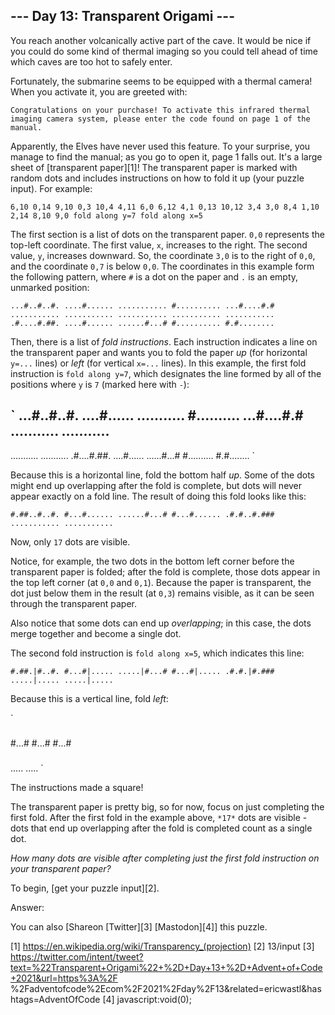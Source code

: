 
## --- Day 13: Transparent Origami ---

You reach another volcanically active part of the cave. It would be nice if you could do some kind of thermal imaging
so you could tell ahead of time which caves are too hot to safely enter.

Fortunately, the submarine seems to be equipped with a thermal camera! When you activate it, you are greeted with:

`Congratulations on your purchase! To activate this infrared thermal imaging
camera system, please enter the code found on page 1 of the manual.
`

Apparently, the Elves have never used this feature. To your surprise, you manage to find the manual; as you go to open
it, page 1 falls out. It's a large sheet of [transparent paper][1]! The transparent paper is marked with random dots
and includes instructions on how to fold it up (your puzzle input). For example:

`6,10
0,14
9,10
0,3
10,4
4,11
6,0
6,12
4,1
0,13
10,12
3,4
3,0
8,4
1,10
2,14
8,10
9,0
fold along y=7
fold along x=5
`

The first section is a list of dots on the transparent paper. `0,0` represents the top-left coordinate. The first
value, `x`, increases to the right. The second value, `y`, increases downward. So, the coordinate `3,0` is to the
right of `0,0`, and the coordinate `0,7` is below `0,0`. The coordinates in this example form the following pattern,
where `#` is a dot on the paper and `.` is an empty, unmarked position:

`
...#..#..#.
....#......
...........
#..........
...#....#.#
...........
...........
...........
...........
...........
.#....#.##.
....#......
......#...#
#..........
#.#........
`

Then, there is a list of *fold instructions*. Each instruction indicates a line on the transparent paper and wants you
to fold the paper *up* (for horizontal `y=...` lines) or *left* (for vertical `x=...` lines). In this example, the
first fold instruction is `fold along y=7`, which designates the line formed by all of the positions where `y` is `7`
(marked here with `-`):

`
...#..#..#.
....#......
...........
#..........
...#....#.#
...........
...........
-----------
...........
...........
.#....#.##.
....#......
......#...#
#..........
#.#........
`

Because this is a horizontal line, fold the bottom half *up*. Some of the dots might end up overlapping after the fold
is complete, but dots will never appear exactly on a fold line. The result of doing this fold looks like this:

`
#.##..#..#.
#...#......
......#...#
#...#......
.#.#..#.###
...........
...........
`

Now, only `17` dots are visible.

Notice, for example, the two dots in the bottom left corner before the transparent paper is folded; after the fold is
complete, those dots appear in the top left corner (at `0,0` and `0,1`). Because the paper is transparent, the dot
just below them in the result (at `0,3`) remains visible, as it can be seen through the transparent paper.

Also notice that some dots can end up *overlapping*; in this case, the dots merge together and become a single dot.

The second fold instruction is `fold along x=5`, which indicates this line:

`
#.##.|#..#.
#...#|.....
.....|#...#
#...#|.....
.#.#.|#.###
.....|.....
.....|.....
`

Because this is a vertical line, fold *left*:

`
#####
#...#
#...#
#...#
#####
.....
.....
`

The instructions made a square!

The transparent paper is pretty big, so for now, focus on just completing the first fold. After the first fold in the
example above, `*17*` dots are visible - dots that end up overlapping after the fold is completed count as a single
dot.

*How many dots are visible after completing just the first fold instruction on your transparent paper?*

To begin, [get your puzzle input][2].

Answer:

You can also [Shareon [Twitter][3] [Mastodon][4]] this puzzle.

[1] https://en.wikipedia.org/wiki/Transparency_(projection)
[2] 13/input
[3] https://twitter.com/intent/tweet?text=%22Transparent+Origami%22+%2D+Day+13+%2D+Advent+of+Code+2021&url=https%3A%2F
%2Fadventofcode%2Ecom%2F2021%2Fday%2F13&related=ericwastl&hashtags=AdventOfCode
[4] javascript:void(0);
